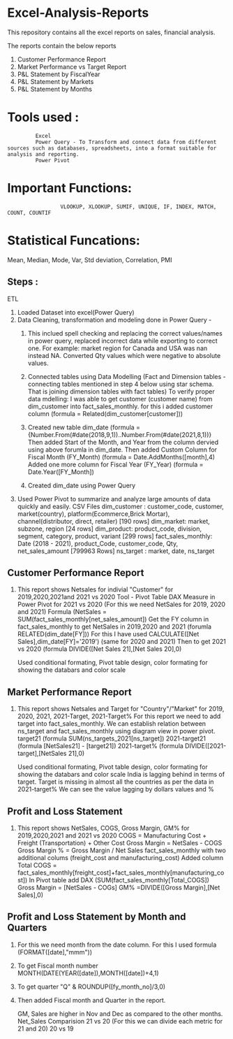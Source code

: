 # Excel-Analysis-Reports
This repository contains all the excel reports on sales, financial analysis.

The reports contain the below reports
1. Customer Performance Report
2. Market Performance vs Target Report
3. P&L Statement by FiscalYear
4. P&L Statement by Markets
5. P&L Statement by Months
   
# Tools used : 
             Excel 
             Power Query - To Transform and connect data from different sources such as databases, spreadsheets, into a format suitable for analysis and reporting. 
             Power Pivot 

# Important Functions: 
                     VLOOKUP, XLOOKUP, SUMIF, UNIQUE, IF, INDEX, MATCH, COUNT, COUNTIF
                     
# Statistical Funcations: 
Mean, Median, Mode, Var, Std deviation, Correlation, PMI

## Steps : 
ETL
1. Loaded Dataset into excel(Power Query)
2. Data Cleaning, transformation and modeling done in Power Query -
   1. This inclued spell checking and replacing the correct values/names in power query, replaced incorrect data while exporting to correct one. For example: market region for Canada 
      and USA was nan instead NA. Converted Qty values which were negative to absolute values.
   2. Connected tables using Data Modelling (Fact and Dimension tables - connecting tables mentioned in step 4 below using star schema. That is joining dimension tables with fact tables)
      To verify proper data mdelling:
      I was able to get customer (customer name) from dim_customer into fact_sales_monthly.
      for this i added customer column (formula = Related(dim_customer[customer]))
   3. Created new table dim_date (formula = {Number.From(#date(2018,9,1))..Number.From(#date(2021,8,1))}
      Then added Start of the Month, and Year from the column dervied using above forumla in dim_date.
      Then added Custom Column for Fiscal Month (FY_Month) (formula = Date.AddMonths([month],4)
      Added one more column for Fiscal Year (FY_Year) (formula = Date.Year([FY_Month])
      
   5. Created dim_date using Power Query
4. Used Power Pivot to summarize and analyze large amounts of data quickly and easily.
CSV Files
dim_customer : customer_code, customer, market(country), platform(Ecommerce,Brick Mortar), channel(distributor, direct, retailer) [190 rows]
dim_market: market, subzone, region [24 rows]
dim_product: product_code, division, segment, category, product, variant [299 rows]
fact_sales_monthly: Date (2018 - 2021), product_Code, customer_code, Qty, net_sales_amount [799963 Rows]
ns_target : market, date, ns_target 

## Customer Performance Report 
1. This report shows Netsales for indivial "Customer" for 2019,2020,2021and 2021 vs 2020
   Tool - Pivot Table
   DAX Measure in Power Pivot for 2021 vs 2020 (For this we need NetSales for 2019, 2020 and 2021)
   Formula (NetSales = SUM(fact_sales_monthly[net_sales_amount])
   Get the FY column in fact_sales_monthly to get NetSales in 2019,2020 and 2021 (forumla RELATED(dim_date[FY]))
   For this I have used CALCULATE([Net Sales],dim_date[FY]='2019') (same for 2020 and 2021)
   Then to get 2021 vs 2020 (formula DIVIDE([Net Sales 21],[Net Sales 20],0)

   Used conditional formating, Pivot table design, color formating for showing the databars and color scale
      

## Market Performance Report
1. This report shows Netsales and Target for "Country"/"Market" for 2019, 2020, 2021, 2021-Target, 2021-Target%
   For this report we need to add target into fact_sales_monthly. We can establish relation between ns_target and fact_sales_monthly using diagram view in power pivot.
   target21 (formula SUM(ns_targets_2021[ns_target])
   2021-target21 (formula [NetSales21] - [target21])
   2021-target% (formula DIVIDE([2021-target],[NetSales 21],0)

   Used conditional formating, Pivot table design, color formating for showing the databars and color scale
   India is lagging behind in terms of target.
   Target is missing in almost all the countries as per the data in 2021-target%
   We can see the value lagging by dollars values and %

## Profit and Loss Statement
1. This report shows NetSales, COGS, Gross Margin, GM% for 2019,2020,2021 and 2021 vs 2020
   COGS = Manufacturing Cost + Freight (Transportation) + Other Cost
   Gross Margin = NetSales - COGS
   Gross Margin % = Gross Margin / Net Sales
   fact_sales_monthly with two additional colums (freight_cost and manufacturing_cost)
   Added column Total COGS = fact_sales_monthly[freight_cost]+fact_sales_monthly[manufacturing_cost])
   In Pivot table add DAX (SUM(fact_sales_monthly[Total_COGS])
   Gross Margin = [NetSales - COGs]
   GM% =DIVIDE([Gross Margin],[Net Sales],0)

## Profit and Loss Statement by Month and Quarters
1. For this we need month from the date column. For this I used formula (FORMAT([date],"mmm"))
2. To get Fiscal month number MONTH(DATE(YEAR([date]),MONTH([date])+4,1)
3. To get quarter "Q" & ROUNDUP([fy_month_no]/3,0)
4. Then added Fiscal month and Quarter in the report.

   GM, Sales are higher in Nov and Dec as compared to the other months.
   Net_Sales Comparision
   21 vs 20 (For this we can divide each metric for 21 and 20)
   20 vs 19

   

